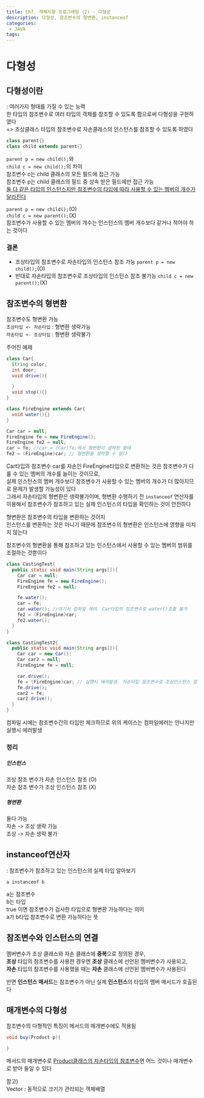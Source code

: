 ```yaml
---
title: Ch7. 객체지향 프로그래밍 (2) - 다형성    
description: 다형성, 참조변수의 형변환, instanceof      
categories:
 - JAVA
tags:
---  
```

# 다형성  
## 다형성이란  
: 여러가지 형태를 가질 수 있는 능력  
한 타입의 참조변수로 여러 타입의 객체를 참조할 수 있도록 함으로써 다형성을 구현하였다  
=> 조상클래스 타입의 참조변수로 자손클래스의 인스턴스를 참조할 수 있도록 하였다  

```JAVA
class parent{}
class child extends parent{}
```
```parent p = new child();```와  
```child c = new child();```의 차이  
참조변수 c는 child 클래스의 모든 필드에 접근 가능  
참조변수 p는 child 클래스의 필드 중 상속 받은 필드에만 접근 가능  
<u>둘 다 같은 타입의 인스턴스지만 참조변수의 타입에 따라 사용할 수 있는 멤버의 개수가 달라진다</u>  


```parent p = new child();```(O)  
```child c = new parent();```(X)  
참조변수가 사용할 수 있는 멤버의 개수는 인스턴스의 멤버 개수보다 같거나 적어야 하는 것이다  

### 결론   
* 조상타입의 참조변수로 자손타입의 인스턴스 참조 가능 ```parent p = new child();```(O)  
* 반대로 자손타입의 참조변수로 조상타입의 인스턴스 참조 불가능 ```child c = new parent();```(X)  

## 참조변수의 형변환  
참조변수도 형변환 가능  
```조상타입 <- 자손타입``` : 형변환 생략가능  
  ```자손타입 <- 조상타입``` : 형변환 생략불가  

주어진 예제  
```JAVA
class Car{
  String color;
  int door;
  void drive(){

  }
  void stop(){}
}

class FireEngine extends Car{
  void water(){}
}
```

```JAVA
Car car = null;
FireEngine fe = new FireEngine();
FireEngine fe2 = null;
car = fe; //car = (Car)fe;에서 형변환이 생략된 형태  
fe2 = (FireEngine)car; // 형변환을 생략할 수 없다  
```  
Car타입의 참조변수 car를 자손인 FireEngine타입으로 변환하는 것은 참조변수가 다룰 수 있는 멤버의 개수를 늘이는 것이므로,  
실제 인스턴스의 멤버 개수보다 참조변수가 사용할 수 있는 멤버의 개수가 더 많아지므로 문제가 발생할 가능성이 있다  
그래서 자손타입의 형변환은 생략불가이며, 형변환 수행하기 전 ```instanceof``` 연산자를 이용해서 참조변수가 참조하고 있는 실제 인스턴스의 타입을 확인하는 것이 안전하다  

형변환은 참조변수의 타입을 변환하는 것이지  
인스턴스를 변환하는 것은 아니기 때문에 참조변수의 형변환은 인스턴스에 영향을 미치지 않는다  

참조변수의 형변환을 통해 참조하고 있는 인스턴스에서 사용할 수 있는 멤버의 범위를 조절하는 것뿐이다  

```JAVA
class CastingTest{
  public static void main(String args[]){
    Car car = null;
    FireEngine fe = new FireEngine();
    FireEngine fe2 = null;

    fe.water();
    car = fe;
    car.water(); //여기서 컴파일 에러. Car타입의 참조변수로 water()호출 불가
    fe2 = (FireEngine)car;
    fe2.water();
  }
}

```

```JAVA
class CastingTest2{
  public static void main(String args[]){
    Car car = new Car();
    Car car2 = null;
    FireEngine fe = null;

    car.drive();
    fe = (FireEngine)car; // 실행시 에러발생. 자손타입 참조변수로 조상인스턴스 참조불가
    fe.drive();
    car2 = fe;
    car2.drive();
  }
}

```
컴파일 시에는 참조변수간의 타입만 체크하므로 위의 케이스는 컴파일에러는 안나지만 실행시 에러발생  

### 정리  
##### 인스턴스  
조상 참조 변수가 자손 인스턴스 참조 (O)  
자손 참조 변수가 조상 인스턴스 참조 (X)  

##### 형변환  
둘다 가능  
자손 -> 조상 생략 가능  
조상 -> 자손 생략 불가

## instanceof연산자  
: 참조변수가 참조하고 있는 인스턴스의 실제 타입 알아보기  

  ```a instanceof b```    

a는 참조변수  
b는 타입  
true 이면 참조변수가 검사한 타입으로 형변환 가능하다는 의미  
a가 b타입 참조변수로 변환 가능하다는 뜻  

## 참조변수와 인스턴스의 연결  
멤버변수가 조상 클래스와 자손 클래스에 **중복**으로 정의된 경우,  
**조상** 타입의 참조변수를 사용한 경우엔 **조상** 클래스에 선언된 멤버변수가 사용되고,  
**자손** 타입의 참조변수를 사용했을 때는 **자손** 클래스에 선언된 멤버변수가 사용된다  

반면 **인스턴스 메서드**는 참조변수가 아닌 실제 **인스턴스**의 타입의 멤버 메서드가 호출된다  

## 매개변수의 다형성  
참조변수의 다형적인 특징이 메서드의 매개변수에도 적용됨  
```JAVA  
void buy(Product p){

}
```  
메서드의 매개변수로 <u>Product클래스의 자손타입의 참조변수</u>면 어느 것이나 매개변수로 받아 들일 수 있다  

참고)  
Vector : 동적으로 크기가 관리되는 객체배열  
